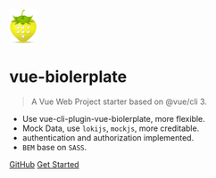 ![logo](logo.png ':size=64')

# vue-biolerplate

> A Vue Web Project starter based on @vue/cli 3.

* Use vue-cli-plugin-vue-biolerplate, more flexible.
* Mock Data, use `lokijs`, `mockjs`, more creditable.
* authentication and authorization implemented.
* `BEM` base on `SASS`.

[GitHub](https://github.com/zhangyinag/vue-boilerplate)
[Get Started](quickstart.md)